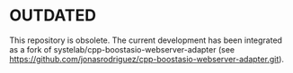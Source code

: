 # OUTDATED #

This repository is obsolete. The current development has been integrated as a fork of systelab/cpp-boostasio-webserver-adapter (see https://github.com/jonasrodriguez/cpp-boostasio-webserver-adapter.git).
